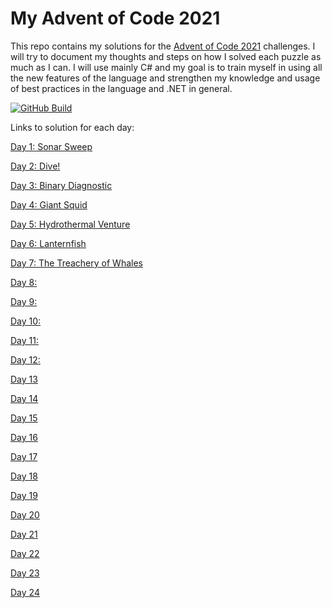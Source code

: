 # My Advent of Code 2021
This repo contains my solutions for the [Advent of Code 2021](https://adventofcode.com/) challenges. I will try to document my thoughts and steps on how I solved each puzzle as much as I can.
I will use mainly C# and my goal is to train myself in using all the new features of the language and strengthen my knowledge and usage of best practices in the language and .NET in general.

[![GitHub Build](https://github.com/jooni91/advent-of-code-2021/actions/workflows/dotnet.yml/badge.svg)](https://github.com/jooni91/advent-of-code-2021/actions/workflows/dotnet.yml)

Links to solution for each day:

[Day 1: Sonar Sweep](https://github.com/jooni91/advent-of-code-2021/tree/master/src/Solutions/Day01)

[Day 2: Dive!](https://github.com/jooni91/advent-of-code-2021/tree/master/src/Solutions/Day02)

[Day 3: Binary Diagnostic](https://github.com/jooni91/advent-of-code-2021/tree/master/src/Solutions/Day03)

[Day 4: Giant Squid](https://github.com/jooni91/advent-of-code-2021/tree/master/src/Solutions/Day04)

[Day 5: Hydrothermal Venture](https://github.com/jooni91/advent-of-code-2021/tree/master/src/Solutions/Day05)

[Day 6: Lanternfish](https://github.com/jooni91/advent-of-code-2021/tree/master/src/Solutions/Day06)

[Day 7: The Treachery of Whales](https://github.com/jooni91/advent-of-code-2021/tree/master/src/Solutions/Day07)

[Day 8: ](https://github.com/jooni91/advent-of-code-2021/tree/master/src/Solutions/Day08)

[Day 9: ](https://github.com/jooni91/advent-of-code-2021/tree/master/src/Solutions/Day09)

[Day 10: ](https://github.com/jooni91/advent-of-code-2021/tree/master/src/Solutions/Day10)

[Day 11: ](https://github.com/jooni91/advent-of-code-2021/tree/master/src/Solutions/Day11)

[Day 12: ](https://github.com/jooni91/advent-of-code-2021/tree/master/src/Solutions/Day12)

[Day 13](https://github.com/jooni91/advent-of-code-2021/tree/master/src/Solutions/Day13)

[Day 14](https://github.com/jooni91/advent-of-code-2021/tree/master/src/Solutions/Day14)

[Day 15](https://github.com/jooni91/advent-of-code-2021/tree/master/src/Solutions/Day15)

[Day 16](https://github.com/jooni91/advent-of-code-2021/tree/master/src/Solutions/Day16)

[Day 17](https://github.com/jooni91/advent-of-code-2021/tree/master/src/Solutions/Day17)

[Day 18](https://github.com/jooni91/advent-of-code-2021/tree/master/src/Solutions/Day18)

[Day 19](https://github.com/jooni91/advent-of-code-2021/tree/master/src/Solutions/Day19)

[Day 20](https://github.com/jooni91/advent-of-code-2021/tree/master/src/Solutions/Day20)

[Day 21](https://github.com/jooni91/advent-of-code-2021/tree/master/src/Solutions/Day21)

[Day 22](https://github.com/jooni91/advent-of-code-2021/tree/master/src/Solutions/Day22)

[Day 23](https://github.com/jooni91/advent-of-code-2021/tree/master/src/Solutions/Day23)

[Day 24](https://github.com/jooni91/advent-of-code-2021/tree/master/src/Solutions/Day24)
